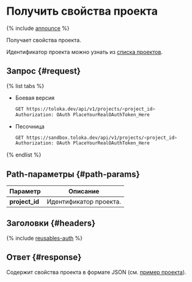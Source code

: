 # Получить свойства проекта

{% include [announce](../_includes/announce.md) %}

Получает свойства проекта.

Идентификатор проекта можно узнать из [списка проектов](get-prj-list.md).

## Запрос {#request}

{% list tabs %}

- Боевая версия

    ```bash
    GET https://toloka.dev/api/v1/projects/<project_id>
    Authorization: OAuth PlaceYourRealOAuthToken_Here
    ```

- Песочница

    ```bash
    GET https://sandbox.toloka.dev/api/v1/projects/<project_id>
    Authorization: OAuth PlaceYourRealOAuthToken_Here
    ```

{% endlist %}

## Path-параметры {#path-params}

Параметр | Описание
----- | -----
**project_id** | Идентификатор проекта.

## Заголовки {#headers}

{% include [reusables-auth](../_includes/reusables/id-reusables/auth.md) %}

## Ответ {#response}

Содержит свойства проекта в формате JSON (см. [пример проекта](create-prj.md#body)).